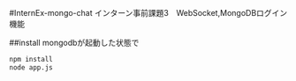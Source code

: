 #InternEx-mongo-chat
インターン事前課題3　WebSocket,MongoDBログイン機能

##install
mongodbが起動した状態で
```bash
npm install
node app.js
```